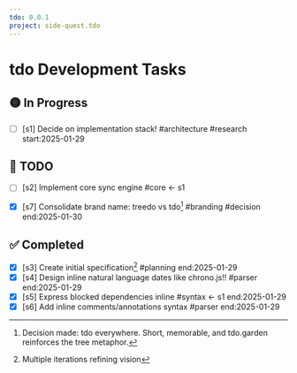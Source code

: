 ```yaml
---
tdo: 0.0.1
project: side-quest.tdo
---
```


# tdo Development Tasks

## 🟡 In Progress

- [ ] [s1] Decide on implementation stack! #architecture #research start:2025-01-29

## 📝 TODO

- [ ] [s2] Implement core sync engine #core <- s1

- [x] [s7] Consolidate brand name: treedo vs tdo[^2] #branding #decision end:2025-01-30

## ✅ Completed

- [x] [s3] Create initial specification[^1] #planning end:2025-01-29
- [x] [s4] Design inline natural language dates like chrono.js!! #parser end:2025-01-29
- [x] [s5] Express blocked dependencies inline #syntax <- s1 end:2025-01-29
- [x] [s6] Add inline comments/annotations syntax #parser end:2025-01-29

[^1]: Multiple iterations refining vision
[^2]: Decision made: tdo everywhere. Short, memorable, and tdo.garden reinforces the tree metaphor.